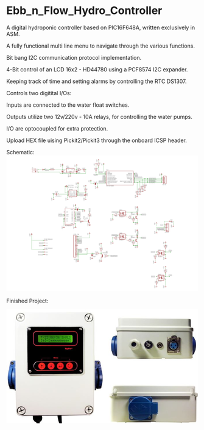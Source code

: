 # Ebb_n_Flow_Hydro_Controller
A digital hydroponic controller based on PIC16F648A, written exclusively in ASM.

A fully functional multi line menu to navigate through the various functions.

Bit bang I2C communication protocol implementation.

4-Bit control of an LCD 16x2 - HD44780 using a PCF8574 I2C expander.

Keeping track of time and setting alarms by controlling the RTC DS1307.

Controls two digitital I/Os:

Inputs are connected to the water float switches.

Outputs utilize two 12v/220v - 10A relays, for controlling the water pumps.

I/O are optocoupled for extra protection.

Upload HEX file uising Pickit2/Pickit3 through the onboard ICSP header.

Schematic:
![image](https://github.com/pargyropoulos/Ebb_n_Flow_Hydro_Controller/blob/aaa3a61dfd625b33cdeaa33ab16f7a8a368f2810/PCB/shcematic.png)

Finished Project:

![alt text](https://github.com/pargyropoulos/Ebb_n_Flow_Hydro_Controller/blob/6df0419a8ad1f117804a3522efc8b418cdfc7c99/Pics/_All.jpg)
